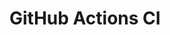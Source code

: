 # GitHub Actions CI







































































































































































































































































































































































































































































































































































































































































































































































































































































































































































































































































































































































































































































































































































































































































































































































































































































































































































































































